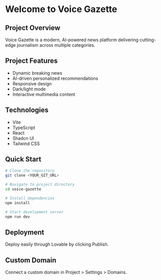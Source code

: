 
# Welcome to Voice Gazette

## Project Overview

Voice Gazette is a modern, AI-powered news platform delivering cutting-edge journalism across multiple categories.

## Project Features
- Dynamic breaking news
- AI-driven personalized recommendations
- Responsive design
- Dark/light mode
- Interactive multimedia content

## Technologies
- Vite
- TypeScript
- React
- Shadcn UI
- Tailwind CSS

## Quick Start
```sh
# Clone the repository
git clone <YOUR_GIT_URL>

# Navigate to project directory
cd voice-gazette

# Install dependencies
npm install

# Start development server
npm run dev
```

## Deployment
Deploy easily through Lovable by clicking Publish.

## Custom Domain
Connect a custom domain in Project > Settings > Domains.
